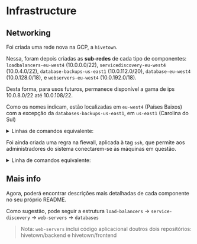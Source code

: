 # Infrastructure

## Networking
Foi criada uma rede nova na GCP, a `hivetown`.

Nessa, foram depois criadas as **sub-redes** de cada tipo de componentes: `loadbalancers-eu-west4` (10.0.0.0/22), `servicediscovery-eu-west4` (10.0.4.0/22), `database-backups-us-east1` (10.0.112.0/20), `database-eu-west4` (10.0.128.0/18), e `webservers-eu-west4` (10.0.192.0/18).

Desta forma, para usos futuros, permanece disponível a gama de ips 10.0.8.0/22 até 10.0.108/22.

Como os nomes indicam, estão localizadas em `eu-west4` (Países Baixos) com a excepção da `databases-backups-us-east1`, em `us-east1` (Carolina do Sul)

<details>
<summary>Linhas de comandos equivalente:</summary>

```bash
gcloud compute networks create hivetown --project=hivetown --subnet-mode=custom --mtu=1460 --bgp-routing-mode=regional

gcloud compute networks subnets create loadbalancers-eu-west4 --project=hivetown --description=Load\ Balancing\ Network --range=10.0.0.0/22 --stack-type=IPV4_ONLY --network=hivetown --region=europe-west4 --enable-private-ip-google-access

gcloud compute networks subnets create servicediscovery-eu-west4 --project=hivetown --description=Service\ Discovery\ Network --range=10.0.4.0/22 --stack-type=IPV4_ONLY --network=hivetown --region=europe-west4

gcloud compute networks subnets create database-backups-us-east1 --project=hivetown --description=Database\ Backups\ Network --range=10.0.112.0/20 --stack-type=IPV4_ONLY --network=hivetown --region=us-east1

gcloud compute networks subnets create database-eu-west4 --project=hivetown --description=Databases\ Network --range=10.0.128.0/18 --stack-type=IPV4_ONLY --network=hivetown --region=europe-west4 --enable-private-ip-google-access

gcloud compute networks subnets create webservers-eu-west4 --project=hivetown --description=Web\ Servers\ Netowork --range=10.0.192.0/18 --stack-type=IPV4_ONLY --network=hivetown --region=europe-west4
```
</details>

Foi ainda criada uma regra na fiewall, aplicada à tag `ssh`, que permite aos administradores do sistema conectarem-se às máquinas em questão.

<details>
<summary>Linha de comandos equivalente:</summary>

```bash
gcloud compute --project=hivetown firewall-rules create hivetown-allow-ssh --description="Allow SSH" --direction=INGRESS --priority=65534 --network=hivetown --action=ALLOW --rules=tcp:22 --source-ranges=35.235.240.0/20 --target-tags=ssh
```
</details>

## Mais info
Agora, poderá encontrar descrições mais detalhadas de cada componente no seu próprio README.

Como sugestão, pode seguir a estrutura `load-balancers` -> `service-discovery` -> `web-servers` -> `databases`
> Nota: `web-servers` inclui código aplicacional doutros dois repositórios: hivetown/backend e hivetown/frontend
